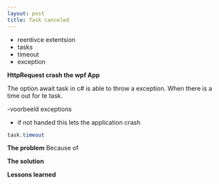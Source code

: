 ```yaml
---
layout: post
title: Task canceled 
---
```


* reentivce extentsion
* tasks
* timeout
* exception

**HttpRequest crash the wpf App** 

The option await task in c# is able to throw a exception. When there is a time out for te task.

-voorbeeld exceptions

 - if not handed this lets the application crash

```csharp
task.timeout

```
**The problem**
Because of 

**The solution**


**Lessons learned**
